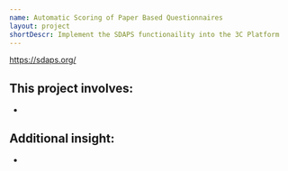 ```yaml
---
name: Automatic Scoring of Paper Based Questionnaires
layout: project
shortDescr: Implement the SDAPS functionaility into the 3C Platform
---
```

https://sdaps.org/

## This project involves:
- 
## Additional insight:
- 